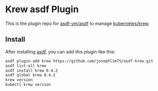 # Krew asdf Plugin

This is the plugin repo for [asdf-vm/asdf](https://github.com/asdf-vm/asdf.git)
to manage [kubernetes/krew](https://krew.sigs.k8s.io/).

## Install

After installing [asdf](https://github.com/asdf-vm/asdf),
you can add this plugin like this:

```bash
asdf plugin-add krew https://github.com/josephlim75/asdf-krew.git
asdf list-all krew
asdf install krew 0.4.2
asdf global krew 0.4.2
krew version
kubectl krew version
`````